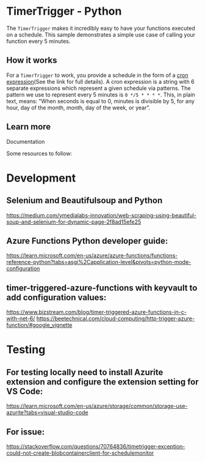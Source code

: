 # TimerTrigger - Python

The `TimerTrigger` makes it incredibly easy to have your functions executed on a schedule. This sample demonstrates a simple use case of calling your function every 5 minutes.

## How it works

For a `TimerTrigger` to work, you provide a schedule in the form of a [cron expression](https://en.wikipedia.org/wiki/Cron#CRON_expression)(See the link for full details). A cron expression is a string with 6 separate expressions which represent a given schedule via patterns. The pattern we use to represent every 5 minutes is `0 */5 * * * *`. This, in plain text, means: "When seconds is equal to 0, minutes is divisible by 5, for any hour, day of the month, month, day of the week, or year".

## Learn more

<TODO> Documentation

Some resources to follow:

# Development

## Selenium and Beautifulsoup and Python

https://medium.com/ymedialabs-innovation/web-scraping-using-beautiful-soup-and-selenium-for-dynamic-page-2f8ad15efe25

## Azure Functions Python developer guide:

https://learn.microsoft.com/en-us/azure/azure-functions/functions-reference-python?tabs=asgi%2Capplication-level&pivots=python-mode-configuration

## timer-triggered-azure-functions with keyvault to add configuration values:

https://www.bizstream.com/blog/timer-triggered-azure-functions-in-c-with-net-6/
https://beetechnical.com/cloud-computing/http-trigger-azure-function/#google_vignette

# Testing

## For testing locally need to install Azurite extension and configure the extension setting for VS Code:

https://learn.microsoft.com/en-us/azure/storage/common/storage-use-azurite?tabs=visual-studio-code

## For issue:

https://stackoverflow.com/questions/70764836/timetrigger-exception-could-not-create-blobcontainerclient-for-schedulemonitor
